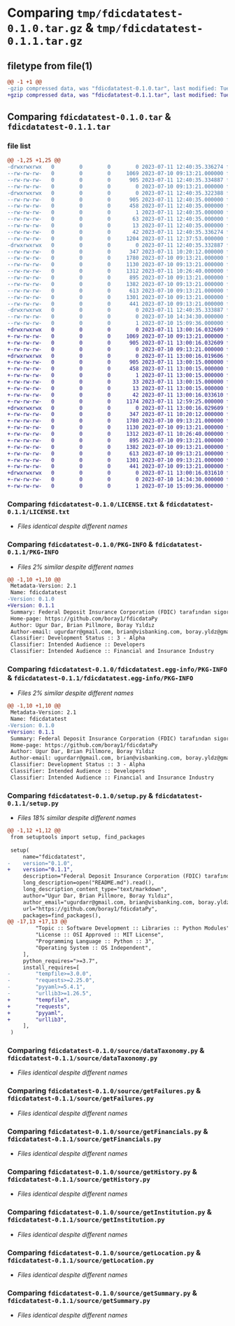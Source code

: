 # Comparing `tmp/fdicdatatest-0.1.0.tar.gz` & `tmp/fdicdatatest-0.1.1.tar.gz`

## filetype from file(1)

```diff
@@ -1 +1 @@
-gzip compressed data, was "fdicdatatest-0.1.0.tar", last modified: Tue Jul 11 12:40:35 2023, max compression
+gzip compressed data, was "fdicdatatest-0.1.1.tar", last modified: Tue Jul 11 13:00:16 2023, max compression
```

## Comparing `fdicdatatest-0.1.0.tar` & `fdicdatatest-0.1.1.tar`

### file list

```diff
@@ -1,25 +1,25 @@
-drwxrwxrwx   0        0        0        0 2023-07-11 12:40:35.336274 fdicdatatest-0.1.0/
--rw-rw-rw-   0        0        0     1069 2023-07-10 09:13:21.000000 fdicdatatest-0.1.0/LICENSE.txt
--rw-rw-rw-   0        0        0      905 2023-07-11 12:40:35.334887 fdicdatatest-0.1.0/PKG-INFO
--rw-rw-rw-   0        0        0        0 2023-07-10 09:13:21.000000 fdicdatatest-0.1.0/README.md
-drwxrwxrwx   0        0        0        0 2023-07-11 12:40:35.322388 fdicdatatest-0.1.0/fdicdatatest.egg-info/
--rw-rw-rw-   0        0        0      905 2023-07-11 12:40:35.000000 fdicdatatest-0.1.0/fdicdatatest.egg-info/PKG-INFO
--rw-rw-rw-   0        0        0      458 2023-07-11 12:40:35.000000 fdicdatatest-0.1.0/fdicdatatest.egg-info/SOURCES.txt
--rw-rw-rw-   0        0        0        1 2023-07-11 12:40:35.000000 fdicdatatest-0.1.0/fdicdatatest.egg-info/dependency_links.txt
--rw-rw-rw-   0        0        0       63 2023-07-11 12:40:35.000000 fdicdatatest-0.1.0/fdicdatatest.egg-info/requires.txt
--rw-rw-rw-   0        0        0       13 2023-07-11 12:40:35.000000 fdicdatatest-0.1.0/fdicdatatest.egg-info/top_level.txt
--rw-rw-rw-   0        0        0       42 2023-07-11 12:40:35.336274 fdicdatatest-0.1.0/setup.cfg
--rw-rw-rw-   0        0        0     1204 2023-07-11 12:37:53.000000 fdicdatatest-0.1.0/setup.py
-drwxrwxrwx   0        0        0        0 2023-07-11 12:40:35.332887 fdicdatatest-0.1.0/source/
--rw-rw-rw-   0        0        0      347 2023-07-11 10:20:12.000000 fdicdatatest-0.1.0/source/__init__.py
--rw-rw-rw-   0        0        0     1780 2023-07-10 09:13:21.000000 fdicdatatest-0.1.0/source/dataTaxonomy.py
--rw-rw-rw-   0        0        0     1130 2023-07-10 09:13:21.000000 fdicdatatest-0.1.0/source/getFailures.py
--rw-rw-rw-   0        0        0     1312 2023-07-11 10:26:40.000000 fdicdatatest-0.1.0/source/getFinancials.py
--rw-rw-rw-   0        0        0      895 2023-07-10 09:13:21.000000 fdicdatatest-0.1.0/source/getHistory.py
--rw-rw-rw-   0        0        0     1382 2023-07-10 09:13:21.000000 fdicdatatest-0.1.0/source/getInstitution.py
--rw-rw-rw-   0        0        0      613 2023-07-10 09:13:21.000000 fdicdatatest-0.1.0/source/getLocation.py
--rw-rw-rw-   0        0        0     1301 2023-07-10 09:13:21.000000 fdicdatatest-0.1.0/source/getSummary.py
--rw-rw-rw-   0        0        0      441 2023-07-10 09:13:21.000000 fdicdatatest-0.1.0/source/get_institutions_all.py
-drwxrwxrwx   0        0        0        0 2023-07-11 12:40:35.333887 fdicdatatest-0.1.0/tests/
--rw-rw-rw-   0        0        0        0 2023-07-10 14:34:30.000000 fdicdatatest-0.1.0/tests/__init__.py
--rw-rw-rw-   0        0        0        1 2023-07-10 15:09:36.000000 fdicdatatest-0.1.0/tests/test_fdicdata.py
+drwxrwxrwx   0        0        0        0 2023-07-11 13:00:16.032609 fdicdatatest-0.1.1/
+-rw-rw-rw-   0        0        0     1069 2023-07-10 09:13:21.000000 fdicdatatest-0.1.1/LICENSE.txt
+-rw-rw-rw-   0        0        0      905 2023-07-11 13:00:16.032609 fdicdatatest-0.1.1/PKG-INFO
+-rw-rw-rw-   0        0        0        0 2023-07-10 09:13:21.000000 fdicdatatest-0.1.1/README.md
+drwxrwxrwx   0        0        0        0 2023-07-11 13:00:16.019606 fdicdatatest-0.1.1/fdicdatatest.egg-info/
+-rw-rw-rw-   0        0        0      905 2023-07-11 13:00:15.000000 fdicdatatest-0.1.1/fdicdatatest.egg-info/PKG-INFO
+-rw-rw-rw-   0        0        0      458 2023-07-11 13:00:15.000000 fdicdatatest-0.1.1/fdicdatatest.egg-info/SOURCES.txt
+-rw-rw-rw-   0        0        0        1 2023-07-11 13:00:15.000000 fdicdatatest-0.1.1/fdicdatatest.egg-info/dependency_links.txt
+-rw-rw-rw-   0        0        0       33 2023-07-11 13:00:15.000000 fdicdatatest-0.1.1/fdicdatatest.egg-info/requires.txt
+-rw-rw-rw-   0        0        0       13 2023-07-11 13:00:15.000000 fdicdatatest-0.1.1/fdicdatatest.egg-info/top_level.txt
+-rw-rw-rw-   0        0        0       42 2023-07-11 13:00:16.033610 fdicdatatest-0.1.1/setup.cfg
+-rw-rw-rw-   0        0        0     1174 2023-07-11 12:59:25.000000 fdicdatatest-0.1.1/setup.py
+drwxrwxrwx   0        0        0        0 2023-07-11 13:00:16.029609 fdicdatatest-0.1.1/source/
+-rw-rw-rw-   0        0        0      347 2023-07-11 10:20:12.000000 fdicdatatest-0.1.1/source/__init__.py
+-rw-rw-rw-   0        0        0     1780 2023-07-10 09:13:21.000000 fdicdatatest-0.1.1/source/dataTaxonomy.py
+-rw-rw-rw-   0        0        0     1130 2023-07-10 09:13:21.000000 fdicdatatest-0.1.1/source/getFailures.py
+-rw-rw-rw-   0        0        0     1312 2023-07-11 10:26:40.000000 fdicdatatest-0.1.1/source/getFinancials.py
+-rw-rw-rw-   0        0        0      895 2023-07-10 09:13:21.000000 fdicdatatest-0.1.1/source/getHistory.py
+-rw-rw-rw-   0        0        0     1382 2023-07-10 09:13:21.000000 fdicdatatest-0.1.1/source/getInstitution.py
+-rw-rw-rw-   0        0        0      613 2023-07-10 09:13:21.000000 fdicdatatest-0.1.1/source/getLocation.py
+-rw-rw-rw-   0        0        0     1301 2023-07-10 09:13:21.000000 fdicdatatest-0.1.1/source/getSummary.py
+-rw-rw-rw-   0        0        0      441 2023-07-10 09:13:21.000000 fdicdatatest-0.1.1/source/get_institutions_all.py
+drwxrwxrwx   0        0        0        0 2023-07-11 13:00:16.031610 fdicdatatest-0.1.1/tests/
+-rw-rw-rw-   0        0        0        0 2023-07-10 14:34:30.000000 fdicdatatest-0.1.1/tests/__init__.py
+-rw-rw-rw-   0        0        0        1 2023-07-10 15:09:36.000000 fdicdatatest-0.1.1/tests/test_fdicdata.py
```

### Comparing `fdicdatatest-0.1.0/LICENSE.txt` & `fdicdatatest-0.1.1/LICENSE.txt`

 * *Files identical despite different names*

### Comparing `fdicdatatest-0.1.0/PKG-INFO` & `fdicdatatest-0.1.1/PKG-INFO`

 * *Files 2% similar despite different names*

```diff
@@ -1,10 +1,10 @@
 Metadata-Version: 2.1
 Name: fdicdatatest
-Version: 0.1.0
+Version: 0.1.1
 Summary: Federal Deposit Insurance Corporation (FDIC) tarafından sigortalanmış kurumlar için finansal verileri almak ve veri taksonomisine erişmek için bir dizi işlev sağlayan bir sistem.
 Home-page: https://github.com/boray1/fdicdataPy
 Author: Ugur Dar, Brian Pillmore, Boray Yıldız
 Author-email: ugurdarr@gmail.com, brian@visbanking.com, boray.yldz@gmail.com
 Classifier: Development Status :: 3 - Alpha
 Classifier: Intended Audience :: Developers
 Classifier: Intended Audience :: Financial and Insurance Industry
```

### Comparing `fdicdatatest-0.1.0/fdicdatatest.egg-info/PKG-INFO` & `fdicdatatest-0.1.1/fdicdatatest.egg-info/PKG-INFO`

 * *Files 2% similar despite different names*

```diff
@@ -1,10 +1,10 @@
 Metadata-Version: 2.1
 Name: fdicdatatest
-Version: 0.1.0
+Version: 0.1.1
 Summary: Federal Deposit Insurance Corporation (FDIC) tarafından sigortalanmış kurumlar için finansal verileri almak ve veri taksonomisine erişmek için bir dizi işlev sağlayan bir sistem.
 Home-page: https://github.com/boray1/fdicdataPy
 Author: Ugur Dar, Brian Pillmore, Boray Yıldız
 Author-email: ugurdarr@gmail.com, brian@visbanking.com, boray.yldz@gmail.com
 Classifier: Development Status :: 3 - Alpha
 Classifier: Intended Audience :: Developers
 Classifier: Intended Audience :: Financial and Insurance Industry
```

### Comparing `fdicdatatest-0.1.0/setup.py` & `fdicdatatest-0.1.1/setup.py`

 * *Files 18% similar despite different names*

```diff
@@ -1,12 +1,12 @@
 from setuptools import setup, find_packages
 
 setup(
     name="fdicdatatest",
-    version="0.1.0",
+    version="0.1.1",
     description="Federal Deposit Insurance Corporation (FDIC) tarafından sigortalanmış kurumlar için finansal verileri almak ve veri taksonomisine erişmek için bir dizi işlev sağlayan bir sistem.",
     long_description=open("README.md").read(),
     long_description_content_type="text/markdown",
     author="Ugur Dar, Brian Pillmore, Boray Yıldız",
     author_email="ugurdarr@gmail.com, brian@visbanking.com, boray.yldz@gmail.com",
     url="https://github.com/boray1/fdicdataPy",
     packages=find_packages(),
@@ -17,13 +17,13 @@
         "Topic :: Software Development :: Libraries :: Python Modules",
         "License :: OSI Approved :: MIT License",
         "Programming Language :: Python :: 3",
         "Operating System :: OS Independent",
     ],
     python_requires=">=3.7",
     install_requires=[
-        "tempfile>=3.0.0",
-        "requests>=2.25.0",
-        "pyyaml>=5.4.1",
-        "urllib3>=1.26.5",
+        "tempfile",
+        "requests",
+        "pyyaml",
+        "urllib3",
     ],
 )
```

### Comparing `fdicdatatest-0.1.0/source/dataTaxonomy.py` & `fdicdatatest-0.1.1/source/dataTaxonomy.py`

 * *Files identical despite different names*

### Comparing `fdicdatatest-0.1.0/source/getFailures.py` & `fdicdatatest-0.1.1/source/getFailures.py`

 * *Files identical despite different names*

### Comparing `fdicdatatest-0.1.0/source/getFinancials.py` & `fdicdatatest-0.1.1/source/getFinancials.py`

 * *Files identical despite different names*

### Comparing `fdicdatatest-0.1.0/source/getHistory.py` & `fdicdatatest-0.1.1/source/getHistory.py`

 * *Files identical despite different names*

### Comparing `fdicdatatest-0.1.0/source/getInstitution.py` & `fdicdatatest-0.1.1/source/getInstitution.py`

 * *Files identical despite different names*

### Comparing `fdicdatatest-0.1.0/source/getLocation.py` & `fdicdatatest-0.1.1/source/getLocation.py`

 * *Files identical despite different names*

### Comparing `fdicdatatest-0.1.0/source/getSummary.py` & `fdicdatatest-0.1.1/source/getSummary.py`

 * *Files identical despite different names*

